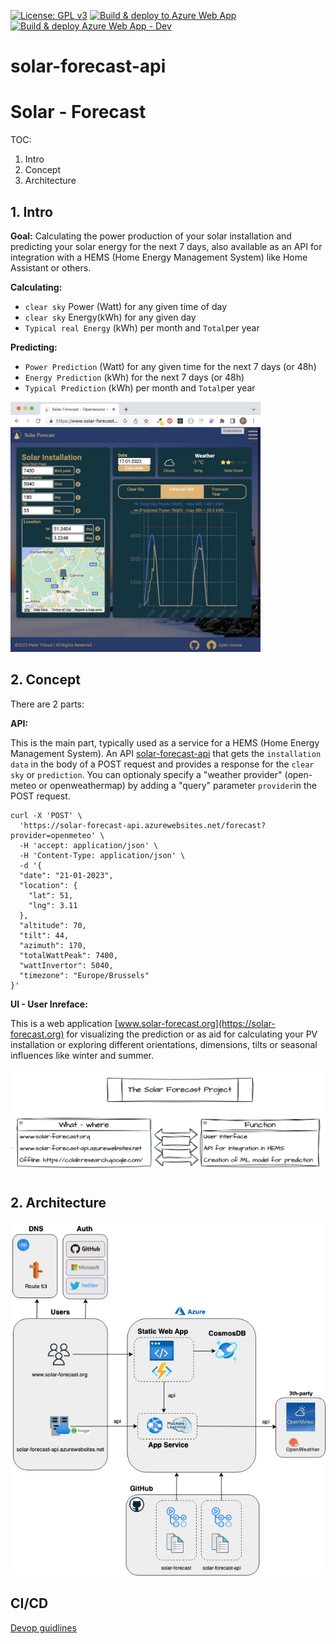 [![License: GPL v3](https://img.shields.io/badge/License-GPLv3-blue.svg)](https://www.gnu.org/licenses/gpl-3.0)
[![Build & deploy to Azure Web App](https://github.com/tribp/solar-forecast-api/actions/workflows/main_solar-forecast-api.yml/badge.svg?branch=main)](https://github.com/tribp/solar-forecast-api/actions/workflows/main_solar-forecast-api.yml)
[![Build & deploy Azure Web App - Dev](https://github.com/tribp/solar-forecast-api/actions/workflows/dev_solar-forecast-api-dev.yml/badge.svg?branch=dev)](https://github.com/tribp/solar-forecast-api/actions/workflows/dev_solar-forecast-api-dev.yml)

# solar-forecast-api

# Solar - Forecast

TOC:

1. Intro
2. Concept
3. Architecture

## 1. Intro

**Goal:** Calculating the power production of your solar installation and predicting your solar energy for the next 7 days, also available as an API for integration with a HEMS (Home Energy Management System) like Home Assistant or others.

**Calculating:**

- `clear sky` Power (Watt) for any given time of day
- `clear sky` Energy(kWh) for any given day
- `Typical real Energy` (kWh) per month and `Total`per year

**Predicting:**

- `Power Prediction` (Watt) for any given time for the next 7 days (or 48h)
- `Energy Prediction` (kWh) for the next 7 days (or 48h)
- `Typical Prediction` (kWh) per month and `Total`per year

<img src= "./img/solar-forecast_UI_browser.jpg" width="400px">

## 2. Concept

There are 2 parts:

**API:**

This is the main part, typically used as a service for a HEMS (Home Energy Management System). An API [solar-forecast-api](https://solar-forecast-api.azurewebsites.net) that gets the `installation data` in the body of a POST request and provides a response for the `clear sky` or `prediction`. You can optionaly specify a "weather provider" (open-meteo or openweathermap) by adding a "query" parameter `provider`in the POST request.

```
curl -X 'POST' \
  'https://solar-forecast-api.azurewebsites.net/forecast?provider=openmeteo' \
  -H 'accept: application/json' \
  -H 'Content-Type: application/json' \
  -d '{
  "date": "21-01-2023",
  "location": {
    "lat": 51,
    "lng": 3.11
  },
  "altitude": 70,
  "tilt": 44,
  "azimuth": 170,
  "totalWattPeak": 7400,
  "wattInvertor": 5040,
  "timezone": "Europe/Brussels"
}'

```

**UI - User Inreface:**

This is a web application [www.solar-forecast.org](https://solar-forecast.org) for visualizing the prediction or as aid for calculating your PV installation or exploring different orientations, dimensions, tilts or seasonal influences like winter and summer.

<img src= "./img/project.png" width="800px">

## 2. Architecture

<img src= "./img/solar-forecast-Architecture-Overall.jpg" width="800px">

## CI/CD

[Devop guidlines](./DEVOPS.md)
